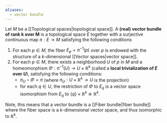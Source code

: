 ```yaml
---
aliases:
  - vector bundle
---
```

Let $M$ be a [[Topological spaces|topological space]]. A **(real) vector bundle of rank $\mathbf{k}$ over $\mathbf{M}$** is a topological space $E$ together with a surjective continuous map $\pi: E\to M$ satisfying the following conditions
1. For each $p\in M$, the fiber $E_p = \pi^{-1}(p)$ over $p$ is endowed with the structure of a $k$-dimensional [[Vector spaces|vector space]].
2. For each $p\in M$, there exists a neighborhood $U$ of $p$ in $M$ and a homeomorphism $\Phi:\pi^{-1}(U) \to U \times \mathbb{R}^k$ (called a **local trivialization of $E$ over $U$**), satisfying the following conditions:
	- $\pi_U \circ \Phi = \pi$ (where $\pi_U: U\times \mathbb{R}^k \to U$ is the projection)
	- for each $q\in U$, the restriction of $\Phi$ to $E_q$ is a vector space isomorphism from $E_q$ to $\{q\} \times \mathbb{R}^k \cong \mathbb{R}^k$.

Note, this means that a vector bundle is a [[Fiber bundle|fiber bundle]]  where the fiber space is a $k$-dimensional vector space, and thus isomorphic to $\mathbb{R}^k$.